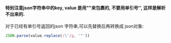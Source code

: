 
#### 特别注意json字符串中的key, value 是用""来包裹的, 不要用单引号'', 这样是解析不出来的.

对于已经有单引号返回的json 字符串,可以先替换后再转换成 json对象:
```js
JSON.parse(value.replace(/\'/g, '"'))
```
